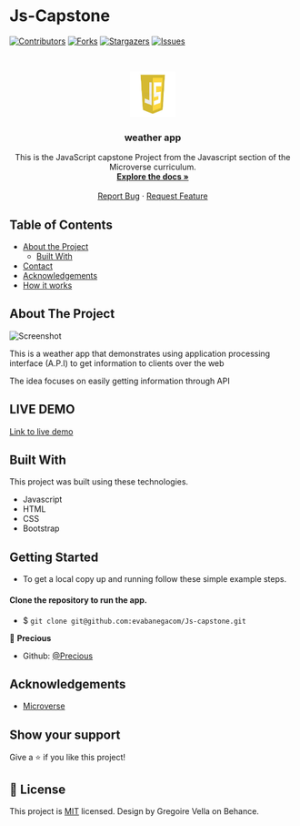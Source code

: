 # Js-Capstone

<!--
*** Thanks for checking out this README Template. If you have a suggestion that would
*** make this better, please fork the repo and create a pull request or simply open
*** an issue with the tag "enhancement".
*** Thanks again! Now go create something AMAZING! :D
-->

<!-- PROJECT SHIELDS -->
<!--
*** I'm using markdown "reference style" links for readability.
*** Reference links are enclosed in brackets [ ] instead of parentheses ( ).
*** See the bottom of this document for the declaration of the reference variables
*** for contributors-url, forks-url, etc. This is an optional, concise syntax you may use.
*** https://www.markdownguide.org/basic-syntax/#reference-style-links
-->
[![Contributors][contributors-shield]][contributors-url]
[![Forks][forks-shield]][forks-url]
[![Stargazers][stars-shield]][stars-url]
[![Issues][issues-shield]][issues-url]

<!-- PROJECT LOGO -->
<br />
<p align="center">
  <a href="https://github.com/evabanegacom/Js-capstone/feature">
    <img src="images/JS.jpg" alt="Logo" width="80" height="80">
  </a>

  <h3 align="center">weather app</h3>

  <p align="center">
    This is the JavaScript capstone Project from the Javascript section of the Microverse curriculum.
    <br />
    <a href="https://github.com/evabanegacom/Js-capstone"><strong>Explore the docs »</strong></a>
    <br />
    <br />
    <a href="https://github.com/evabanegacom/Js-capstone/issues">Report Bug</a>
    ·
    <a href="https://github.com/evabanegacom/Js-capstone/issues">Request Feature</a>
  </p>
</p>

<!-- TABLE OF CONTENTS -->
## Table of Contents

* [About the Project](#about-the-project)
  * [Built With](#built-with)
* [Contact](#Authors)
* [Acknowledgements](#acknowledgements)
* [How it works](#How-it-works)

<!-- ABOUT THE PROJECT -->
## About The Project

![Screenshot](images/weather.png)

This is a weather app that demonstrates using application processing interface (A.P.I) to get information
to clients over the web

The idea focuses on easily getting information through API

## LIVE DEMO
 [Link to live demo](https://raw.githack.com/evabanegacom/Js-capstone/feature/dist/index.html) 



<!-- BUILD WITH -->
## Built With
This project was built using these technologies.
* Javascript
* HTML
* CSS
* Bootstrap

<!-- ABOUT THE PROJECT -->
## Getting Started
- To get a local copy up and running follow these simple example steps.

#### Clone the repository to run the app.

- $ `git clone git@github.com:evabanegacom/Js-capstone.git`


<!-- CONTACT -->

👤 **Precious**

- Github: [@Precious](https://github.com/evabanegacom)

<!-- ACKNOWLEDGEMENTS -->
## Acknowledgements
* [Microverse](https://www.microverse.org/)

## Show your support

Give a ⭐️ if you like this project!

<!-- MARKDOWN LINKS & IMAGES -->
<!-- https://www.markdownguide.org/basic-syntax/#reference-style-links -->
[contributors-shield]: https://img.shields.io/github/contributors/evabanegacom/Js-capstone.svg?style=flat-square
[contributors-url]: https://github.com/evabanegacom/Js-capstone/graphs/contributors
[forks-shield]: https://img.shields.io/github/forks/evabanegacom/Js-capstone.svg?style=flat-square
[forks-url]: https://github.com/evabanegacom/Js-capstone/network/members
[stars-shield]: https://img.shields.io/github/stars/evabanegacom/Js-capstone.svg?style=flat-square
[stars-url]: https://github.com/evabanegacom/Js-capstone/stargazers
[issues-shield]: https://img.shields.io/github/issues/evabanegacom/Js-capstone.svg?style=flat-square
[issues-url]: https://github.com/evabanegacom/Js-capstone/issues

## 📝 License

This project is [MIT](https://opensource.org/licenses/MIT) licensed. Design by Gregoire Vella on Behance.